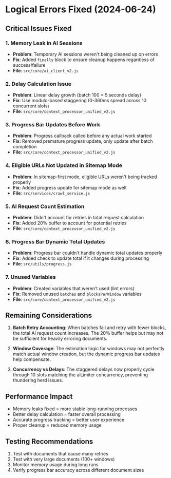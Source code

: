 # Logical Errors Fixed (2024-06-24)

## Critical Issues Fixed

### 1. **Memory Leak in AI Sessions**

- **Problem**: Temporary AI sessions weren't being cleaned up on errors
- **Fix**: Added `finally` block to ensure cleanup happens regardless of success/failure
- **File**: `src/core/ai_client_v2.js`

### 2. **Delay Calculation Issue**

- **Problem**: Linear delay growth (batch 100 = 5 seconds delay)
- **Fix**: Use modulo-based staggering (0-360ms spread across 10 concurrent slots)
- **File**: `src/core/context_processor_unified_v2.js`

### 3. **Progress Bar Updates Before Work**

- **Problem**: Progress callback called before any actual work started
- **Fix**: Removed premature progress update, only update after batch completion
- **File**: `src/core/context_processor_unified_v2.js`

### 4. **Eligible URLs Not Updated in Sitemap Mode**

- **Problem**: In sitemap-first mode, eligible URLs weren't being tracked properly
- **Fix**: Added progress update for sitemap mode as well
- **File**: `src/services/crawl_service.js`

### 5. **AI Request Count Estimation**

- **Problem**: Didn't account for retries in total request calculation
- **Fix**: Added 20% buffer to account for potential retries
- **File**: `src/core/context_processor_unified_v2.js`

### 6. **Progress Bar Dynamic Total Updates**

- **Problem**: Progress bar couldn't handle dynamic total updates properly
- **Fix**: Added check to update total if it changes during processing
- **File**: `src/utils/progress.js`

### 7. **Unused Variables**

- **Problem**: Created variables that weren't used (lint errors)
- **Fix**: Removed unused `batches` and `blocksPerWindow` variables
- **File**: `src/core/context_processor_unified_v2.js`

## Remaining Considerations

1. **Batch Retry Accounting**: When batches fail and retry with fewer blocks, the total AI request count increases. The 20% buffer helps but may not be sufficient for heavily erroring documents.

2. **Window Coverage**: The estimation logic for windows may not perfectly match actual window creation, but the dynamic progress bar updates help compensate.

3. **Concurrency vs Delays**: The staggered delays now properly cycle through 10 slots matching the aiLimiter concurrency, preventing thundering herd issues.

## Performance Impact

- Memory leaks fixed = more stable long-running processes
- Better delay calculation = faster overall processing
- Accurate progress tracking = better user experience
- Proper cleanup = reduced memory usage

## Testing Recommendations

1. Test with documents that cause many retries
2. Test with very large documents (100+ windows)
3. Monitor memory usage during long runs
4. Verify progress bar accuracy across different document sizes
